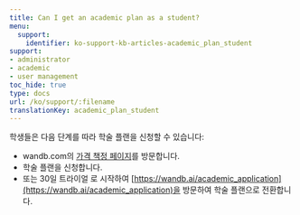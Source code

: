 ```yaml
---
title: Can I get an academic plan as a student?
menu:
  support:
    identifier: ko-support-kb-articles-academic_plan_student
support:
- administrator
- academic
- user management
toc_hide: true
type: docs
url: /ko/support/:filename
translationKey: academic_plan_student
---
```

학생들은 다음 단계를 따라 학술 플랜을 신청할 수 있습니다:

- wandb.com의 [가격 책정 페이지](https://wandb.ai/site/pricing)를 방문합니다.
- 학술 플랜을 신청합니다.
- 또는 30일 트라이얼 로 시작하여 [https://wandb.ai/academic_application](https://wandb.ai/academic_application)을 방문하여 학술 플랜으로 전환합니다.
